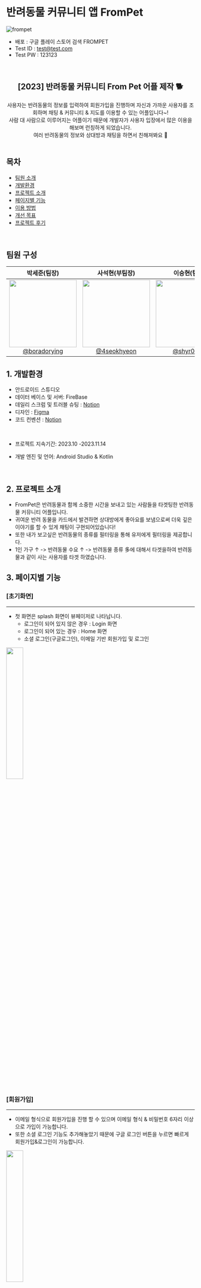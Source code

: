 # 반려동물 커뮤니티 앱 FromPet

![frompet](https://github.com/NBCampFinalProject/FromPet/assets/106301222/7107c904-d779-4371-a31a-7582e0334cae)

- 배포 : 구글 플레이 스토어 검색 FROMPET
- Test ID : test@test.com
- Test PW : 123123


<br>



<div align="center">
<h2>[2023] 반려동물 커뮤니티 From Pet 어플 제작 🐕</h2>
사용자는 반려동물의 정보를 입력하여 회원가입을 진행하며 자신과 가까운 사용자를 조회하며 채팅 & 커뮤니티 & 지도를 이용할 수 있는 어플입니다~! <br> 사람 대 사람으로 이루어지는 어플이기 때문에 개발자가 사용자 입장에서 많은 이용을 해보며 런칭하게 되었습니다. <br> 여러 반려동물의 정보와 상대방과 채팅을 하면서 친해져봐요 🙌
</div>

<br/>


## 목차
  - [팀원 소개](#팀원-구성)
  - [개발환경](#1-개발환경)
  - [프로젝트 소개](#2-프로젝트-소개)
  - [페이지별 기능](#3-페이지별-기능)
  - [이용 방법](#4-이용-방법)
  - [개선 목표](#5-개선-목표)
  - [프로젝트 후기](#6-프로젝트-후기)
 

<br/>


## 팀원 구성

<div align="center">

| **박세준(팀장)** | **사석현(부팀장)** | **이승현(팀원)** | **이수진(팀원)** |
| :------: |  :------: | :------: | :------: |
| [<img src= "https://github.com/NBCampFinalProject/FromPet/assets/106301222/3a256a71-5a3f-4fa2-8e69-81086de97bd8" height=180 width=180> <br/> @boradorying](https://github.com/boradorying) | [<img src="https://github.com/NBCampFinalProject/FromPet/assets/106301222/9c8d5ad1-4a24-4ea4-b374-c8c9161fa6f3" height=180 width=180> <br/> @4seokhyeon](https://github.com/4seokhyeon)| [<img src="https://github.com/NBCampFinalProject/FromPet/assets/106301222/11049fcc-d48f-4cfa-a839-f85f1d3f12fc" height=180 width=180> <br/> @shyr0809](https://github.com/shyr0809)|[<img src="https://github.com/NBCampFinalProject/FromPet/assets/106301222/3826a521-c98c-4f73-b944-25c704bd87b1" height=180 width=180> <br/> @sooj36](https://github.com/sooj36) |
</div>

## 1. 개발환경 
 - 안드로이드 스튜디오
 - 데이터 베이스 및 서버: FireBase
 - 데일리 스크럼 및 트러블 슈팅 : [Notion](https://www.notion.so/12-b5e63529398b49e68ab10b59e636e6ea)
 - 디자인 : [Figma](https://www.figma.com/file/78mamyOeOlT9VOeaRywoH7/12%EC%A1%B0-%EC%99%80%EC%9D%B4%EC%96%B4%ED%94%84%EB%A0%88%EC%9E%84?type=design&node-id=59-12&mode=design&t=l6CIi1VZS6vIykLs-0)
 - 코드 컨벤션 : [Notion](https://www.notion.so/618057cdc78149119e50a43eebb110d6)
<br/>

 - 프로젝트 지속기간: 2023.10 -2023.11.14

 - 개발 엔진 및 언어: Android Studio & Kotlin
 

<br/>


## 2. 프로젝트 소개
- FromPet은 반려동물과 함께 소중한 시간을 보내고 있는 사람들을 타겟팅한 반려동물 커뮤니티 어플입니다.
- 귀여운 반려 동물을 카드에서 발견하면 상대방에게 좋아요를 보냄으로써 더욱 깊은 이야기를 할 수 있게 채팅이 구현되어있습니다!
- 또한 내가 보고싶은 반려동물의 종류를 필터링을 통해 유저에게 필터링을 제공합니다.
- 1인 가구 ↑ -> 반려동물 수요 ↑ -> 반려동물 종류 多에 대해서 타겟을하여 반려동물과 같이 사는 사용자를 타겟 하였습니다.


## 3. 페이지별 기능

### [초기화면]
* * *
- 첫 화면은 splash 화면이 뷰페이저로 나타납니다.
    - 로그인이 되어 있지 않은 경우 : Login 화면
    - 로그인이 되어 있는 경우 : Home 화면
    - 소셜 로그인(구글로그인), 이메일 기반 회원가입 및 로그인
 

<div align="left">

<img width="30%" src="https://github.com/NBCampFinalProject/FromPet/assets/106301222/aac2a14e-4de0-41cf-99a6-b863652eb26c.gif"/> 
</div>

### [회원가입]
* * *
- 이메일 형식으로 회원가입을 진행 할 수 있으며 이메일 형식 & 비밀번호 6자리 이상으로 가입이 가능합니다.
- 또한 소셜 로그인 기능도 추가해놓았기 때문에 구글 로그인 버튼을 누르면 빠르게 회원가입&로그인이 가능합니다.

  

<img width="30%" src="https://github.com/NBCampFinalProject/FromPet/assets/106301222/cfae4ae3-a6c8-42ce-919b-d40c86db1361.gif"/>
<br>


### [프로필 설정]
* * *
- 첫 회원가입을 하게 되면 자동으로 회원정보를 입력하는 창이 뜨게 됩니다.
- 이때 회원 정보를 저장하지 않거나 넘어갈 수 없게 하여 예외가 생길 수도 있는 부분을 배제 하였습니다.
- 작성이 완료되면 자동적으로 홈화면으로 넘어갑니다.

 <img width="30%" src="https://github.com/NBCampFinalProject/FromPet/assets/106301222/9b47174b-0b71-434e-a465-decc35e99cba.gif"/> 
<br>

### [로그인]
* * *
- 로그인은 소셜 로그인와 이메일 로그인 둘을 지원합니다.
- 로그인을 하면 회원 정보 여부에 따라서 화면이 전환됩니다.
- 회원 정보가 없을 경우 : 회원정보 입력 화면
- 회원 정보가 있을 경우 : 홈 화면
<div align="center">
<img width="30%" src="https://github.com/NBCampFinalProject/FromPet/assets/106301222/86e81ee8-55c7-42ae-b242-b0e645717624.gif"/>
<img width="30%" src="https://github.com/NBCampFinalProject/FromPet/assets/106301222/b360d26a-f31c-416d-8489-feccb93a4b24.gif"/>
</div>

### [로그아웃]
* * *
<img width="30%" src="https://github.com/NBCampFinalProject/FromPet/assets/106301222/65918bae-5399-4668-af2a-c4a2cc13dc5f.git"/>
<br>

### [홈 화면]
* * *   
- 스와이프 하여 어플 사용자에게 좋아요 표시를 해보세요!
- 화살표를 누르면 상대방의 프로필을 자세하게 볼 수 있습니다.
- 필터를 사용해 내가 원하는 반려동물을 필터링 해서 조회 해볼 수 있습니다.
<img width="30%" src="https://github.com/NBCampFinalProject/FromPet/assets/106301222/33536db5-2d6f-4ef2-9a5a-3d44f7990e54"/>
<img width="30%" src="https://github.com/NBCampFinalProject/FromPet/assets/106301222/bd25f7f0-b087-440f-b24d-a2c926c746af"/>
<br>

### [채팅 화면]
* * *
- 채팅화면은 홈화면에서 매칭이 서로 된 유저끼리만 채팅을 지원합니다.
- 오른쪽 목록은 나에게 좋아요를 보낸 유저의 프로필을 조회할 수 있습니다.
- 실시간으로 상대방과 채팅을 할 수 있습니다.
- 물론 상대방이 채팅에서 마음에 들지 않는다면 우측 상단의 나가기 버튼으로 채팅방을 닫을 수 있습니다.
<img width="30%" src="https://github.com/NBCampFinalProject/FromPet/assets/106301222/0611251d-df5d-4a9c-b8e5-287ddfc577a5"/>
<img width="30%" src="https://github.com/NBCampFinalProject/FromPet/assets/106301222/038c1efe-e241-496d-a818-596fe26a037b"/>
<br>

### [지도 화면]
* * *
- 내 위치를 기반해서 근처의 유저가 있는지 지도상으로 찾아볼 수 있습니다.
<img width="30%" src="https://github.com/NBCampFinalProject/FromPet/assets/106301222/bbcfb994-0a6f-43da-a222-c3ef604fe6f6"/>
<br>

### [커뮤니티]
* * *
- 커뮤니티를 통해 다른 유저들과 여러가지 정보를 공유할 수 있습니다.
- 각 동물 이미지에 맞는 정보들만 카테고리로 조회할 수 있습니다.
- 클립으로 원하는 정보들만 모아서 볼 수 있고 상단에 검색을 통해 내가 원하는 키워드만 검색할 수 있습니다.
- 커뮤니티에서 원하는 정보에 댓글과 대댓글을 달아 상대방과 소통을 할 수 있습니다.
- 커뮤니티 댓글에서 10번 신고가 되면 댓글이 삭제됩니다.
<img width="30%" src="https://github.com/NBCampFinalProject/FromPet/assets/106301222/97335949-4714-48c5-9fca-bae1b3b94706"/>
<img width="30%" src="https://github.com/NBCampFinalProject/FromPet/assets/106301222/3bca7a63-6b6f-4d01-b4c5-0773b99ba546"/>
<br>

### [마이페이지 화면]
* * *
- 마이페이지에서 프로필 수정을 할 수 있습니다.
- 내가 어떤 사용자와 친구가 되어있는지도 한번에 조회 가능합니다.
- 알림관리에서 토글 버튼으로 알림기능을 on&off 할 수 있습니다.
- 설정에서는 회원 탈퇴와 비밀번호 초기화를 진행 할 수 있습니다.
<img width="30%" src="https://github.com/NBCampFinalProject/FromPet/assets/106301222/7e6821ce-eaa6-45c9-b9b5-01adc47f180d"/>
<img width="30%" src="https://github.com/NBCampFinalProject/FromPet/assets/106301222/903b299c-7269-40ba-9463-dd175d7ac1cb"/>
<br/>
<img width="30%" src="https://github.com/NBCampFinalProject/FromPet/assets/106301222/73b11397-2d1b-48da-839f-4f66cc1f4020"/>
<img width="30%" src="https://github.com/NBCampFinalProject/FromPet/assets/106301222/3cf92a25-dc17-4c9c-a7bf-da82290b735c)"/>


## 4. 이용 방법
- 홈화면에서 마음에 드는 반려동물을 좋아요 해보세요! <br/>
그럼 상대방에게 좋아요 표시가 됩니다! 하지만 너무 연연하지 말아요 상대방이 마음에 들지 않으면 거절 할 수도 있답니다...🫢 좌절은 No~ No~

-  반려 동물 커뮤니티 어플입니다. <br/>
  홈화면에서 유저를 카드뷰로 확인할 수 있으며 위의 화면과 같이 자신이 원하는 상대방의 대한 정보를 필터링하여 식별 할 수 있습니다.🙏<br/>
- 상대방과 채팅을 하며 친해져 보세요! <br/>
  매칭된 상대방과 여러정보를 공유하며 채팅으로써 친해져보세요! 물론 상대방이 맘에 들지 않으면 나가기로 친구를 아예 끊을 수도 있습니다! 🫨<br/>
- FromPet만의 커뮤니티를 이용해 보세요 ! 💬<br/>
  상단에는 매칭된 유저의 등수와 쌍을 확인할수가 있고 하단에는 반려동물의 타입에 따라서 카테고리 정보를 각각 조회해 볼 수 있습니다! 🌈 <br/> 사용자의 반려동물 타입 요구가 많아지면 추후에 업데이트를 할 예정입니다!🤔


## 5. 개선 목표
- 배포이후에 사용자의 니즈를 수렴하여 꾸준한 업데이트를 할 예정 [Notion](https://www.notion.so/02fe3fcc274c427faebca42a290a2d90)
- MVVM 패턴이 적용되지 않은 부분을 리펙토링하여 유지보수
    - 로그인 로직에 사용된 Dagger Hilt에 대한 팀원 전체 이해도 증가 -> 모든 구조에 적용(리펙토링)
    - 파이어베이스 서버를 AWS 혹은 데이터 베이스 수정으로 빠릿한 어플, 최적화에 유지보수를 할 예정
 
## 6. 프로젝트 후기  

### 박세준
원했던 기능은 다 완성했지만 클린코드 ,패턴을 제대로 적용하지 못해서 회의감이 많이 들었습니다.
아직도 너무너무 부족한 것이 많다고 느끼고 끝나더라도 꾸준히 공부하면서 했던 프로젝트 코드리팩토링하면서 공부할 것 같습니다!그리고 6주동안 고생하신 팀원분들께 너무 감사드립니다~!
<br>

### 사석현
마지막 프로젝트를 진행하면서 주제를 처음에 정하고 배포까지의 경험이 짧은 시간일 수도 있겠지만 한달을 밀도 있고 계획을 세워가며 팀 프로젝트를 진행하면서 소통과 협업에 대해서 많이 배웠던것 같습니다.
프로젝트 구조의 체계적인 설계의 중요성을 느낄수 있었고 효율적인 프로젝트를 진행할 수 있도록 발전하고 싶습니다. 모두 고생하셨습니다!
<br>

### 이승현
이번 프로젝트를 통해 팀원들과 함께 성장하고, 강한 팀워크와 신뢰를 구축하였습니다. 새로운 기술을 배우고 문제를 해결하며, 각자의 전문성을 향상시켰습니다.
몇몇 부분에서는 더 나은 결정을 내릴 수 있었을 것이라는 깨달음을 얻었습니다. 이 프로젝트가 끝나더라도 우리의 팀워크는 계속될 것이며, 이 경험은 앞으로도 좋은 일만 가득한 기회가 될 것입니다. 감사합니다.
<br>

### 이수진
그동안 했던 과제들을 단순 응용하는 게 아닌 처음 해보는 기능의 연속이라 힘든 순간들이 있었지만, 
함께하며 문제를 해결하는 각자의 생각을 듣게 되어 많이 배우는 시간이었습니다
단순 기능 구현이 아닌 어떻게 구조를 짜고 설계를 하는지 또 그게 왜 중요한지를 많이 느끼게 된 시간이었습니다.
<br>

